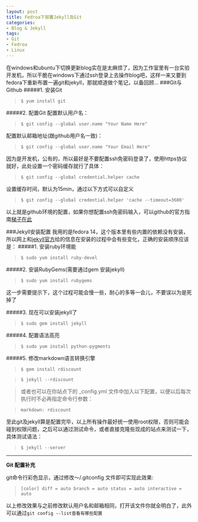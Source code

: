 ```yaml
---
layout: post
title: Fedroa下部署Jekyll及Git
categories:
- Blog & Jekyll
tags:
- Git
- Fedroa
- Linux
---
```


在windows和ubuntu下切换更新blog实在是太麻烦了，因为工作室里有一台实验开发机，所以干脆在windows下通过ssh登录上去操作blog吧，这样一来又要到fedora下重新布置一遍git和jekyll，那就顺道做个笔记，以备回顾...
###Git与Github
#####1. 安装Git 
> `$ yum install git`

#####2. 配置Git 
配置默认用户名： 
> `$ git config --global user.name "Your Name Here"` 

配置默认邮箱地址(跟github用户名一致)：
> `$ git config --global user.name "Your Email Here"`

因为是开发机，公有的，所以最好是不要配置ssh免密码登录了，使用https协议就好，此处设置一个密码缓存就行了具体：
>`$ git config --global credential.helper cache`

设置缓存时间，默认为15min，通过以下方式可以自定义

>`$ git config --global credential.helper 'cache --timeout=3600'`

以上就是github环境的配置，如果你想配置ssh免密码输入，可以github的官方指南[梯子在此]('https://help.github.com/articles/ssh-key-setup')

###Jekyll安装配置
我用的是fedora 14，这个版本里有些内置的依赖没有安装，所以网上和[jekyll官方]('https://github.com/mojombo/jekyll/wiki/install')给的信息在安装的过程中会有些变化，正确的安装顺序应该是：
#####1. 安装ruby环境能
> `$ sudo yum install ruby-devel`

#####2. 安装RubyGems(需要通过gem 安装jekyll)
> `$ sudo yum install rubygems`

这一步需要提示下，这个过程可能会慢一些，耐心的多等一会儿，不要误以为是死掉了

#####3. 现在可以安装jekyll了
> `$ sudo gem install jekyll`

#####4. 配置语法高亮
> `$ sudo yum install python-pygments`

#####5. 修改markdown语言转换引擎
> `$ gem install rdiscount`

> `$ jekyll --rdiscount`

> 或者也可以在你站点下的 _config.yml 文件中加入以下配置，以便以后每次执行时不必再指定命令行参数：

>`markdown: rdiscount`

至此git及jekyll算是配置完毕，以上所有操作最好统一使用root权限，否则可能会碰到权限问题，之后可以通过测试命令，或者直接克隆些现成的站点来测试一下，具体测试语法：
> `$ jekyll --server`

---------------------------------
**Git 配置补充**

git命令行彩色显示，通过修改～/.gitconfig 文件即可实现此效果:
>`[color]
    diff = auto
    branch = auto
    status = auto
    interactive = auto`

以上修改效果与之前修改默认用户名和邮箱相同，打开该文件你就全明白了，此外可以通过`git config --list查看有哪些配置`


